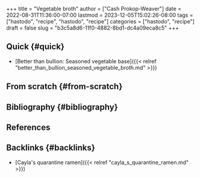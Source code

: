 +++
title = "Vegetable broth"
author = ["Cash Prokop-Weaver"]
date = 2022-08-31T11:36:00-07:00
lastmod = 2023-12-05T15:02:26-08:00
tags = ["hastodo", "recipe", "hastodo", "recipe"]
categories = ["hastodo", "recipe"]
draft = false
slug = "b3c5a8d6-11f0-4882-8bd1-dc4a09eca8c5"
+++

## Quick {#quick}

-   [Better than bullion: Seasoned vegetable base]({{< relref "better_than_bullion_seasoned_vegetable_broth.md" >}})


## From scratch {#from-scratch}


## Bibliography {#bibliography}

## References

<style>.csl-entry{text-indent: -1.5em; margin-left: 1.5em;}</style><div class="csl-bib-body">
</div>


## Backlinks {#backlinks}

-   [Cayla's quarantine ramen]({{< relref "cayla_s_quarantine_ramen.md" >}})
